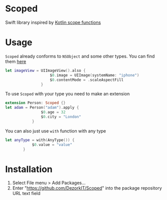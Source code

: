 # Scoped

Swift library inspired by [Kotlin scope functions](https://kotlinlang.org/docs/scope-functions.html)

# Usage

`Scoped` already conforms to `NSObject` and some other types. You can find them [here](https://github.com/DezorkIT/Scoped/blob/main/Sources/Scoped/Scoped%2BExtensions.swift)
```swift
let imageView = UIImageView().also {
                    $0.image = UIImage(systemName: "iphone")
                    $0.contentMode = .scaleAspectFill
                }
```

To use `Scoped` with your type you need to make an extension

```swift
extension Person: Scoped {}
let adam = Person("adam").apply {
                $0.age = 32
                $0.city = "London"
            }
```

You can also just use `with` function with any type

```swift
let anyType = with(AnyType()) {
            $0.value = "value"
        }
```
# Installation

1. Select File menu > Add Packages...
2. Enter "https://github.com/DezorkIT/Scoped" into the package repository URL text field
